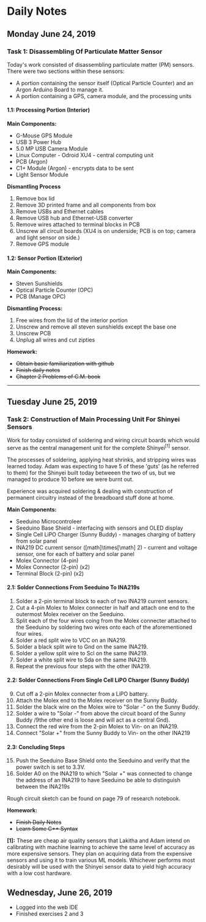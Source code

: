 # Daily Notes

## Monday June 24, 2019

### Task 1: Disassembling Of Particulate Matter Sensor

Today's work consisted of disassembling particulate matter (PM) sensors. There were two sections within these sensors:

- A portion containing the sensor itself (Optical Particle Counter) and an Argon Arduino Board to manage it.
- A portion containing a GPS, camera module, and the processing units

#### 1.1: Processing Portion (Interior)

**Main Components:**

- G-Mouse GPS Module
- USB 3 Power Hub
- 5.0 MP USB Camera Module
- Linux Computer - Odroid XU4 - central computing unit
- PCB (Argon)
- C1+ Module (Argon) - encrypts data to be sent
- Light Sensor Module

**Dismantling Process**

1. Remove box lid
2. Remove 3D printed frame and all components from box
3. Remove USBs and Ethernet cables
4. Remove USB hub and Ethernet-USB converter
5. Remove wires attached to terminal blocks in PCB
5. Unscrew all circuit boards (XU4 is on underside; PCB is on top; camera and light sensor on side.)
6. Remove GPS module

#### 1.2: Sensor Portion (Exterior)

**Main Components:**

- Steven Sunshields
- Optical Particle Counter (OPC)
- PCB (Manage OPC)

**Dismantling Process:**
1. Free wires from the lid of the interior portion
3. Unscrew and remove all steven sunshields except the base one
4. Unscrew PCB
5. Unplug all wires and cut zipties

**Homework:**
- ~~Obtain basic familiarization with github~~
- ~~Finish daily notes~~
- ~~Chapter 2 Problems of C.M. book~~

___

## Tuesday June 25, 2019

### Task 2: Construction of Main Processing Unit For Shinyei Sensors

Work for today consisted of soldering and wiring circuit boards which would serve as the central management unit for the complete Shinyei<sup>[1]</sup> sensor.

The processes of soldering, applying heat shrinks, and stripping wires was learned today. Adam was expecting to have 5 of these 'guts' (as he referred to them) for the Shinyei built today betweeen the two of us, but we managed to produce 10 before we were burnt out.

Experience was acquired soldering & dealing with construction of permanent circuitry instead of the breadboard stuff done at home.


**Main Components:**
- Seeduino Microcontroleer
- Seeduino Base Shield - interfacing with sensors and OLED display
- Single Cell LiPO Charger (Sunny Buddy) - manages charging of battery from solar panel
- INA219 DC current sensor ([math]\times[\math] 2) - current and voltage sensor, one for each of battery and solar panel
- Molex Connector (4-pin)
- Molex Connector (2-pin) (x2)
- Terminal Block (2-pin) (x2)

#### 2.1: Solder Connections From Seeduino To INA219s

1. Solder a 2-pin terminal block to each of two INA219 current sensors.
2. Cut a 4-pin Molex to Molex connecter in half and attach one end to the outermost Molex receiver on the Seeduino.
3. Split each of the four wires coing from the Molex connecter attached to the Seeduino by soldering two wires onto each of the aforementioned four wires.
4. Solder a red split wire to VCC on an INA219.
5. Solder a black split wire to Gnd on the same INA219.
6. Solder a yellow split wire to Scl on the same INA219.
7. Solder a white split wire to Sda on the same INA219.
8. Repeat the previous four steps with the other INA219.

#### 2.2: Solder Connections From Single Cell LiPO Charger (Sunny Buddy)

9. Cut off a 2-pin Molex connecter from a LiPO battery.
10. Attach the Molex end to the Molex receiver on the Sunny Buddy.
11. Solder the black wire on the Molex wire to "Solar -" on the Sunny Buddy.
12. Solder a wire to "Solar -" from above the circuit board of the Sunny Buddy /9the other end is loose and will act as a central Gnd).
13. Connect the red wire from the 2-pin Molex to Vin- on an INA219.
14. Connect "Solar +" from the Sunny Buddy to Vin- on the other INA219

#### 2.3: Concluding Steps 

15. Push the Seeduino Base Shield onto the Seeduino and verify that the power switch is set to 3.3V.
16. Solder A0 on the INA219 to which "Solar +" was connected to change the address of an INA219 to have Seeduino be able to distinguish between the INA219s

Rough circuit sketch can be found on page 79 of research notebook.

**Homework:**
- ~~Finish Daily Notes~~
- ~~Learn Some C++ Syntax~~

**[1]:** These are cheap air quality sensors that Lakitha and Adam intend on calibrating with machine learning to achieve the same level of accuracy as more expensive sensors. They plan on acquiring data from the expensive sensors and using it to train various ML models. Whichever performs most desirably will be used with the Shinyei sensor data to yield high accuracy with a low cost hardware.

## Wednesday, June 26, 2019

- Logged into the web IDE
- Finished exercises 2 and 3
